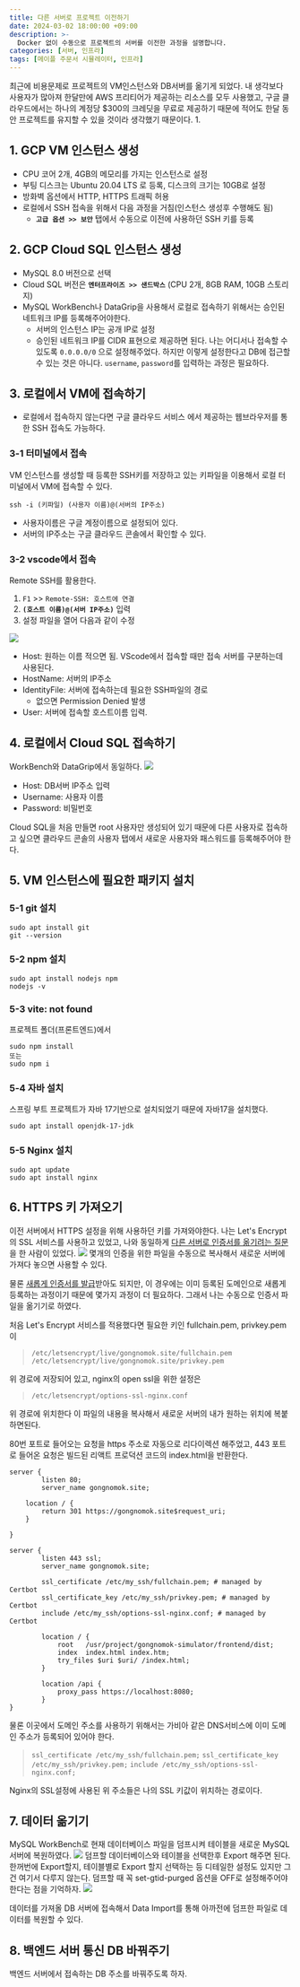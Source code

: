 ```yaml
---
title: 다른 서버로 프로젝트 이전하기
date: 2024-03-02 18:00:00 +09:00
description: >-
  Docker 없이 수동으로 프로젝트의 서버를 이전한 과정을 설명합니다.
categories: [서버, 인프라]
tags: [메이플 주문서 시뮬레이터, 인프라]
---
```


최근에 비용문제로 프로젝트의 VM인스턴스와 DB서버를 옮기게 되었다. 내 생각보다 사용자가 많아져 한달만에 AWS 프리티어가 제공하는 리소스를 모두 사용했고, 구글 클라우드에서는 하나의 계정당 $300의 크레딧을 무료로 제공하기 때문에 적어도 한달 동안 프로젝트를 유지할 수 있을 것이라 생각했기 때문이다.
1. 

## 1. GCP VM 인스턴스 생성
- CPU 코어 2개, 4GB의 메모리를 가지는 인스턴스로 설정
- 부팅 디스크는 Ubuntu 20.04 LTS 로 등록, 디스크의 크기는 10GB로 설정
- 방화벽 옵션에서 HTTP, HTTPS 트래픽 허용
- 로컬에서 SSH 접속을 위해서 다음 과정을 거침(인스턴스 생성후 수행해도 됨)
	- **`고급 옵션 >> 보안`** 탭에서 수동으로 이전에 사용하던 SSH 키를 등록
    
## 2. GCP Cloud SQL 인스턴스 생성
- MySQL 8.0 버전으로 선택
- Cloud SQL 버전은 **`엔터프라이즈 >> 샌드박스`** (CPU 2개, 8GB RAM, 10GB 스토리지)
- MySQL WorkBench나 DataGrip을 사용해서 로컬로 접속하기 위해서는 승인된 네트워크 IP를 등록해주어야한다.
	- 서버의 인스턴스 IP는 공개 IP로 설정
    - 승인된 네트워크 IP를 CIDR 표현으로 제공하면 된다. 나는 어디서나 접속할 수 있도록 `0.0.0.0/0` 으로 설정해주었다. 하지만 이렇게 설정한다고 DB에 접근할 수 있는 것은 아니다. `username`, `password`를 입력하는 과정은 필요하다.

## 3. 로컬에서 VM에 접속하기
- 로컬에서 접속하지 않는다면 구글 클라우드 서비스 에서 제공하는 웹브라우저를 통한 SSH 접속도 가능하다.
### 3-1 터미널에서 접속
VM 인스턴스를 생성할 때 등록한 SSH키를 저장하고 있는 키파일을 이용해서 로컬 터미널에서 VM에 접속할 수 있다.
```
ssh -i (키파일) (사용자 이름)@(서버의 IP주소)
```
- 사용자이름은 구글 계정이름으로 설정되어 있다.
- 서버의 IP주소는 구글 클라우드 콘솔에서 확인할 수 있다.

### 3-2 vscode에서 접속
Remote SSH를 활용한다.
1. `F1` >> `Remote-SSH: 호스트에 연결`
2. **`(호스트 이름)@(서버 IP주소)`** 입력
3. 설정 파일을 열어 다음과 같이 수정

![](https://github.com/mynameisjaehoon/mynameisjaehoon.github.io/assets/76734067/1ff5a4c6-f0f9-4110-8141-f6a088f8cd4c)

- Host: 원하는 이름 적으면 됨. VScode에서 접속할 때만 접속 서버를 구분하는데 사용된다.
- HostName: 서버의 IP주소
- IdentityFile: 서버에 접속하는데 필요한 SSH파일의 경로
	- 없으면 Permission Denied 발생
- User: 서버에 접속할 호스트이름 입력. 

## 4. 로컬에서 Cloud SQL 접속하기
WorkBench와 DataGrip에서 동일하다.
![](https://github.com/mynameisjaehoon/mynameisjaehoon.github.io/assets/76734067/17c13eef-ff1e-487d-be50-0517aeea159c)
- Host: DB서버 IP주소 입력
- Username: 사용자 이름
- Password: 비밀번호

Cloud SQL을 처음 만들면 root 사용자만 생성되어 있기 때문에 다른 사용자로 접속하고 싶으면 클라우드 콘솔의 사용자 탭에서 새로운 사용자와 패스워드를 등록해주어야 한다.

## 5. VM 인스턴스에 필요한 패키지 설치
### 5-1 git 설치
```
sudo apt install git
git --version
```
### 5-2 npm 설치
```
sudo apt install nodejs npm
nodejs -v
```

### 5-3 vite: not found
프로젝트 폴더(프론트엔드)에서
```
sudo npm install
또는
sudo npm i
```

### 5-4 자바 설치
스프링 부트 프로젝트가 자바 17기반으로 설치되었기 때문에 자바17을 설치했다.
```
sudo apt install openjdk-17-jdk
```

### 5-5 Nginx 설치
```
sudo apt update
sudo apt install nginx
```
    
## 6. HTTPS 키 가져오기
이전 서버에서 HTTPS 설정을 위해 사용하던 키를 가져와야한다. 나는 Let's Encrypt의 SSL 서비스를 사용하고 있었고, 나와 동일하게 [다른 서버로 인증서를 옮기려는 질문](https://community.letsencrypt.org/t/move-to-another-server/77985)을 한 사람이 있었다. 
![](https://github.com/mynameisjaehoon/mynameisjaehoon.github.io/assets/76734067/3eb84a32-3481-43de-86e8-0d4dfdf7690d)
몇개의 인증을 위한 파일을 수동으로 복사해서 새로운 서버에 가져다 놓으면 사용할 수 있다.

물론 [새롭게 인증서를 발급](https://wikidocs.net/163144)받아도 되지만, 이 경우에는 이미 등록된 도메인으로 새롭게 등록하는 과정이기 때문에 몇가지 과정이 더 필요하다. 그래서 나는 수동으로 인증서 파일을 옮기기로 하였다.

처음 Let's Encrypt 서비스를 적용했다면 필요한 키인 fullchain.pem, privkey.pem이
> `/etc/letsencrypt/live/gongnomok.site/fullchain.pem`
> `/etc/letsencrypt/live/gongnomok.site/privkey.pem`

위 경로에 저장되어 있고, nginx의 open ssl을 위한 설정은
> `/etc/letsencrypt/options-ssl-nginx.conf`

위 경로에 위치한다 이 파일의 내용을 복사해서 새로운 서버의 내가 원하는 위치에 복붙 하면된다.

80번 포트로 들어오는 요청을 https 주소로 자동으로 리다이렉션 해주었고, 443 포트로 들어온 요청은 빌드된 리액트 프로덕션 코드의 index.html을 반환한다.

```
server {
        listen 80;
        server_name gongnomok.site;

	location / {
		return 301 https://gongnomok.site$request_uri;
	}

}

server {
        listen 443 ssl;
        server_name gongnomok.site;

        ssl_certificate /etc/my_ssh/fullchain.pem; # managed by Certbot
        ssl_certificate_key /etc/my_ssh/privkey.pem; # managed by Certbot
        include /etc/my_ssh/options-ssl-nginx.conf; # managed by Certbot

        location / {
        	root   /usr/project/gongnomok-simulator/frontend/dist;
            index  index.html index.htm;
            try_files $uri $uri/ /index.html;
        }
        
        location /api {
            proxy_pass https://localhost:8080;
        }
}
```
물론 이곳에서 도메인 주소를 사용하기 위해서는 가비아 같은 DNS서비스에 이미 도메인 주소가 등록되어 있어야 한다.

> `ssl_certificate /etc/my_ssh/fullchain.pem;`
> `ssl_certificate_key /etc/my_ssh/privkey.pem;`
> `include /etc/my_ssh/options-ssl-nginx.conf;`

Nginx의 SSL설정에 사용된 위 주소들은 나의 SSL 키값이 위치하는 경로이다.

## 7. 데이터 옮기기
MySQL WorkBench로 현재 데이터베이스 파일을 덤프시켜 테이블을 새로운 MySQL 서버에 복원하였다.
![](https://github.com/mynameisjaehoon/mynameisjaehoon.github.io/assets/76734067/38aa8ba0-e56f-44b9-b122-eae6c1e808fd)
덤프할 데이터베이스와 테이블을 선택한후 Export 해주면 된다. 한꺼번에 Export할지, 테이블별로 Export 할지 선택하는 등 디테일한 설정도 있지만 그건 여기서 다루지 않는다.
덤프할 때 꼭 set-gtid-purged 옵션을 OFF로 설정해주어야 한다는 점을 기억하자.
![](https://github.com/mynameisjaehoon/mynameisjaehoon.github.io/assets/76734067/a3b5db15-dc88-4c75-99d8-dff640fd4af5)

데이터를 가져올 DB 서버에 접속해서 Data Import를 통해 아까전에 덤프한 파일로 데이터를 복원할 수 있다.

## 8. 백엔드 서버 통신 DB 바꿔주기
백엔드 서버에서 접속하는 DB 주소를 바꿔주도록 하자. 


